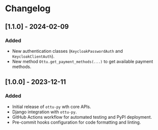 # Changelog


## [1.1.0] - 2024-02-09

### Added
- New authentication classes (`KeycloakPasswordAuth` and `KeycloakClientAuth`).
- New method `Ottu.get_payment_methods(...)` to get available payment methods.

## [1.0.0] - 2023-12-11

### Added
- Initial release of `ottu-py` wth core APIs.
- Django integration with `ottu-py`.
- GitHub Actions workflow for automated testing and PyPI deployment.
- Pre-commit hooks configuration for code formatting and linting.
